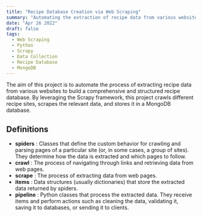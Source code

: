 ```yaml
---
title: "Recipe Database Creation via Web Scraping"
summary: "Automating the extraction of recipe data from various websites to build a comprehensive recipe database."
date: "Apr 26 2022"
draft: false
tags:
  - Web Scraping
  - Python
  - Scrapy
  - Data Collection
  - Recipe Database
  - MongoDB
---
```


The aim of this project is to automate the process of extracting recipe data from various websites to build a comprehensive and structured recipe database. By leveraging the Scrapy framework, this project crawls different recipe sites, scrapes the relevant data, and stores it in a MongoDB database.

## Definitions

- **spiders** : Classes that define the custom behavior for crawling and parsing pages of a particular site (or, in some cases, a group of sites). They determine how the data is extracted and which pages to follow.
- **crawl** : The process of navigating through links and retrieving data from web pages.
- **scrape** : The process of extracting data from web pages.
- **items** : Data structures (usually dictionaries) that store the extracted data returned by spiders.
- **pipeline** : Python classes that process the extracted data. They receive items and perform actions such as cleaning the data, validating it, saving it to databases, or sending it to clients.
